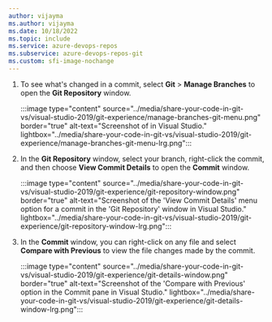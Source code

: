 ```yaml
---
author: vijayma
ms.author: vijayma
ms.date: 10/18/2022
ms.topic: include
ms.service: azure-devops-repos
ms.subservice: azure-devops-repos-git
ms.custom: sfi-image-nochange
---
```


1. To see what's changed in a commit, select **Git** > **Manage Branches** to open the **Git Repository** window.

   :::image type="content" source="../media/share-your-code-in-git-vs/visual-studio-2019/git-experience/manage-branches-git-menu.png" border="true" alt-text="Screenshot of in Visual Studio." lightbox="../media/share-your-code-in-git-vs/visual-studio-2019/git-experience/manage-branches-git-menu-lrg.png":::

1. In the **Git Repository** window, select your branch, right-click the commit, and then choose **View Commit Details** to open the **Commit** window.

   :::image type="content" source="../media/share-your-code-in-git-vs/visual-studio-2019/git-experience/git-repository-window.png" border="true" alt-text="Screenshot of the 'View Commit Details' menu option for a commit in the 'Git Repository' window in Visual Studio." lightbox="../media/share-your-code-in-git-vs/visual-studio-2019/git-experience/git-repository-window-lrg.png":::

1. In the **Commit** window, you can right-click on any file and select **Compare with Previous** to view the file changes made by the commit.

   :::image type="content" source="../media/share-your-code-in-git-vs/visual-studio-2019/git-experience/git-details-window.png" border="true" alt-text="Screenshot of the 'Compare with Previous' option in the Commit pane in Visual Studio." lightbox="../media/share-your-code-in-git-vs/visual-studio-2019/git-experience/git-details-window-lrg.png":::
